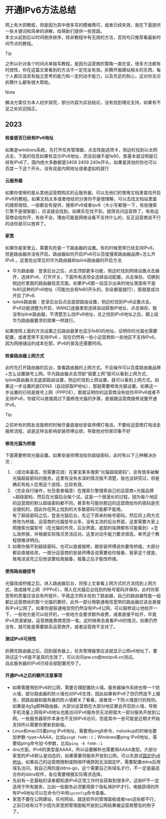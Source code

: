 # 开通IPv6方法总结
网上有大把教程，但是因为其中很多写的模棱两可，或者已经失效，我在下面提供一些关键词和简单的讲解，给萌新们提供一些思路。  
本文从前到后以时间倒序排序，除非教程中有无效的方法，否则均只推荐看最新时间节点的教程。  
> [!TIP]
> 之所以针对各个时间点单独写教程，是因为运营商的策略一直在变，很多方法都有时效性，你在这篇文章看到的方法不一定完全有效。折腾开服建站相关的东西，每个人都应该具有独立思考的能力和一定的动手能力，以及充足的耐心，这对你无论折腾什么都有很大帮助。

> [!NOTE]
> 解决方案仅为本人初步探究，部分内容为实验结论，没有找到理论支持，如果有不足之处欢迎指正。

## 2023
#### 检查是否已经有IPv6地址
如果是windows系统，先打开任务管理器，点击性能选项卡，侧边栏找到以太网点击，下面的信息如果有显示IPv6地址，而且前缀不是fe80，那基本就证明是已经有IPv6了。国内绝大多数都是2408 2409 240e开头，如果是其他的你也可以百度一下这个开头，没有说是内网地址或者虚拟机就行  
#### 云服务器
如果你使用的是从其他运营商购买的云服务器，可以去他们的使用文档里查找开启IPv6的教程。如果文档太多或者他给的分类你不是很理解，可以去找文档站里面的搜索按钮，一般都会有提供，搜索IPv6或者ipv6（大小写都搜一下，有些搜索引擎不是很智能），应该就会找到。如果实在找不到，就得去问运营商了。有些运营商会给你开，有些不会，理由可能是网络设备不支持什么的，反正运营商说不行的话你就可以放弃了。  
#### 家宽
如果你是家里云，需要先检查一下路由器的设置。有的时候宽带已经支持IPv6，但是路由器并没有开启。路由器如何开启IPv6可以百度搜索路由器品牌+怎么开IPv6 。这里给出常见的华为路由器和tplink路由器的开启方法  
- 华为路由器：登录后台之后，点击顶部更多功能，侧边栏找到网络设置点击展开，选择IPv6，打开开关，下面所有选项全选择自动配置，点击保存。切换到侧边栏里面的路由器信息页面，如果IPv6那一段显示出来的地址里面有不是fe80这种的IPv6地址（可能也会有fe80开头的，别全都是就行），那就是成功开启了IPv6.  
- tplink路由器：登录后台后点击底部路由设置，侧边栏找到IPv6设置点击，IPv6功能调整为开启，WAN口连接类型选择自动获取IP地址，点击保存。我没有tplink路由器，不清楚怎么找IPv6地址，总之找到IPv6地址之后，跟上段华为路由器要求的效果一样就行。  

如果按照上面的方法设置之后路由器里也显示fe80的地址，证明你的光猫也需要配置，或者宽带不支持IPv6 。现在仍然有一些小运营商和一些地区不支持IPv6，因为网络铺设的成本在那，IPv6的普及还需要时间。
#### 检查路由器上网方式
此时先打开路由器的后台，查看路由器的上网方式。不会操作可以百度路由器品牌+怎么设置拨号上网。华为路由器点击顶部“我要上网”就可以看到上网方式，tplink路由器点击底部路由设置，侧边栏找到上网设置，就可以看到上网方式。如果这一步设置的是DDNS（自动获取IP地址），那就需要修改光猫设置。如果这一步设置的已经是拨号上网（PPPOE），那就证明你的运营商没有给你开IPv6或者不支持IPv6，你就可以直接跳过下面修改光猫的步骤，直接跟运营商报修说要开通IPv6。  
> [!TIP]
> 之前听有的网友说报修的时候尽量直接给安装师傅打电话，不要给运营商打电话走报修流程，说是这样会影响安装师傅业绩，导致他对你家印象不好  

#### 修改光猫为桥接 
下面需要修改光猫设置。如果安装师傅没给你超级密码，此时有以下三种解决办法：  
1. （成功率最高，但需要花钱）在某宝某多搜索“光猫超级密码”，会有很多破解光猫超级密码的服务。这里有没有水深的情况我不清楚，我也没研究过，但是确实有些人在用这个途径，比较有效。  
2. （完全自行操作，社恐患者福音）在搜索引擎搜索自己的运营商+光猫品牌+超级密码，然后在光猫后台挨个试。这是一个很漫长的过程，因为每个地区的运营商的默认超级密码都不同，甚至有可能你那边的运营商给你的密码是完全随机的，因此你在网上找到的大多数密码可能都不能用。  
有了超级密码之后，登录光猫后台，先记下原来的帐号密码，然后将上网方式修改为桥接。运营商的光猫型号众多，没有主流的后台界面，这里需要大家上网搜索光猫型号（在光猫的外壳，后台界面，底部的铭牌都有可能看到）+怎么改桥接，并根据实际情况灵活应对。这里对动手能力要求很高，单凭这个教程很难讲明白。  
3. 如果你搞不到超级密码，也可以直接报修，跟安装师傅说你要改桥接。大部分都会直接给改，一部分运营商的安装师傅会说需要给你报备，我家这个就是，我电话说完之后他说要给我报备，报备之后才能改桥接。  
#### 使用路由器拔号
光猫改成桥接之后，进入路由器后台，将按上文查看上网方式的方法找到上网方式，改成拨号上网（PPPoE），填入在光猫后台找到的帐号密码并保存。此时你家宽带的质量应该会有所提升，毕竟这次网关给到了路由器，自己的路由器性能一般都比运营商给的那个光猫的要好。此外一部分用联通电信宽带的路由器应该会直接有IPv4公网了。如果你是联通电信但仍然没有IPv4公网，可以报修说让他给开一下，一些地方是可以给开的，一些地方会要求额外收费，或者直接不给开，毕竟IPv4资源紧缺，运营商能靠商宽捞一笔。这时候再去查看IPv6的情况，如果仍然没有，就可能是需要联系运营商开，或者运营商不支持了。  
#### 测试IPv6可用性
折腾完路由器之后，回到服务器上，任务管理器里应该就显示公网v6地址了。要测试这个v6是不是真的生效了，可以访问ipw.cn或testipv6.cn测试。  
自此服务器的IPv6已经全部配置完毕了。
#### 开通IPv6之后的额外注意事项
 - 如果需要用到IPv6的公网，需要合理配置防火墙。服务器操作系统也带一个防火墙，部分路由器的防火墙也对IPv6生效，因此如果有IPv6了但仍然连不上服务，把路由器和服务器的防火墙都关了看看，或者改一下防火墙放行的规则。如果是4g5g那种路由器，大部分运营商在大部分地区都会开启防火墙，导致手机流量上网有IPv6地址也能访问IPv6服务但无法把很大一部分服务开放到公网。一些服务器软件本身也不支持IPv6访问，但是其中一些可能是近期才开始支持所以需要你更新到新版。
 - Linux和macOS要ping IPv6地址，需要用ping6命令，nslookup的时候也要加参数-type=AAAA，比如`ping6 fe80::1`；Windows要ping IPv6地址，需要给ping命令加-6参数，比如`ping -6 fe80::1`  
 - dns方面，IPv6的类型是AAAA，所以设置解析也需要用AAAA类型。大部分家宽的IPv6默认是动态的，如果需要将服务开放到公网，可以先尝试[固定IPv6地址](network/ipv6/fixedip)，如果自己的运营商限制或网络环境原因无法固定IP，需要配置ddns后用域名访问。我自己用的是ddns-go，这个需要自己有域名才行，不一定是最适合你的ddns软件，各位需要根据实际需求选择。
 - 先前有一定基础的读者都知道IPv6正常工作时会获取到很多IP。这些IP不一定适用于所有服务，比如一些服务必须要用那个隐私保护IP才行。电脑获得的所有IPv6地址可以在命令行中用`ipconfig`命令查看。
 - 家宽不要在公网建站，任何网站，就连软件的管理面板或者nas这些都不行，之前已经有过不少因为家宽把管理面板开放到公网结果被运营商警告的例子了。  
